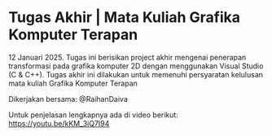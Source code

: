 # Tugas Akhir | Mata Kuliah Grafika Komputer Terapan
12 Januari 2025. Tugas ini berisikan project akhir mengenai penerapan transformasi pada grafika komputer 2D dengan menggunakan Visual Studio (C & C++). Tugas akhir ini dilakukan untuk memenuhi persyaratan kelulusan mata kuliah Grafika Komputer Terapan

Dikerjakan bersama: @RaihanDaiva

Untuk penjelasan lengkapnya ada di video berikut:
https://youtu.be/kKM_3iQ7I94
